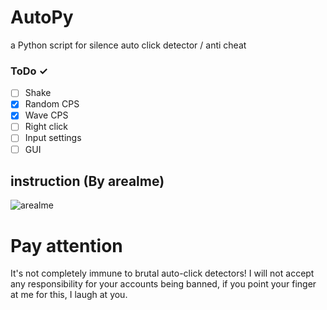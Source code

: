 # AutoPy
a Python script for silence auto click detector / anti cheat
### ToDo ✓
- [ ] Shake
- [X] Random CPS
- [X] Wave CPS
- [ ] Right click
- [ ] Input settings
- [ ] GUI
## instruction (By arealme)
![arealme](https://github.com/SmaamX/AutoPy/assets/90418723/4bc3621d-64f9-4215-9f43-df0e64e8ee80)
# Pay attention
It's not completely immune to brutal auto-click detectors!
I will not accept any responsibility for your accounts being banned, if you point your finger at me for this, I laugh at you.
